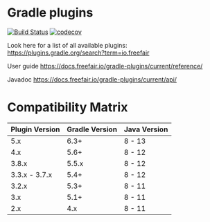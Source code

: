 # Gradle plugins

[![Build Status](https://travis-ci.org/freefair/gradle-plugins.svg?branch=master)](https://travis-ci.org/freefair/gradle-plugins)
[![codecov](https://codecov.io/gh/freefair/gradle-plugins/branch/master/graph/badge.svg)](https://codecov.io/gh/freefair/gradle-plugins)

Look here for a list of all available plugins:
https://plugins.gradle.org/search?term=io.freefair

User guide https://docs.freefair.io/gradle-plugins/current/reference/

Javadoc https://docs.freefair.io/gradle-plugins/current/api/

# Compatibility Matrix

|Plugin Version |Gradle Version |Java Version
|---            |---            |---
|5.x            |6.3+           |8 - 13
|4.x            |5.6+           |8 - 12
|3.8.x          |5.5.x          |8 - 12
|3.3.x - 3.7.x  |5.4+           |8 - 12
|3.2.x          |5.3+           |8 - 11
|3.x            |5.1+           |8 - 11
|2.x            |4.x            |8 - 11
